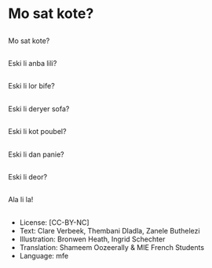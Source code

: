 # Mo sat kote?

##
Mo sat kote?

##
Eski li anba lili?

##
Eski li lor bife?

##
Eski li deryer sofa?

##
Eski li kot poubel?

##
Eski li dan panie?

##
Eski li deor?

##
Ala li la!

##
* License: [CC-BY-NC]
* Text: Clare Verbeek, Thembani Dladla, Zanele Buthelezi
* Illustration: Bronwen Heath, Ingrid Schechter
* Translation: Shameem Oozeerally & MIE French Students
* Language: mfe
